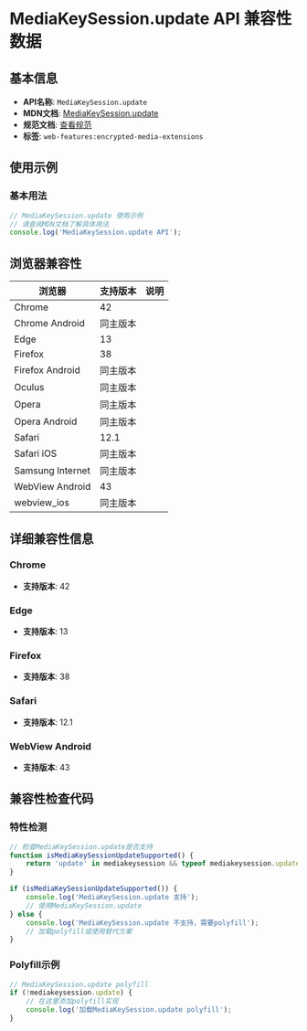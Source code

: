 # MediaKeySession.update API 兼容性数据

## 基本信息

- **API名称**: `MediaKeySession.update`
- **MDN文档**: [MediaKeySession.update](https://developer.mozilla.org/docs/Web/API/MediaKeySession/update)
- **规范文档**: [查看规范](https://w3c.github.io/encrypted-media/#dom-mediakeysession-update)
- **标签**: `web-features:encrypted-media-extensions`

## 使用示例

### 基本用法

```javascript
// MediaKeySession.update 使用示例
// 请查阅MDN文档了解具体用法
console.log('MediaKeySession.update API');
```

## 浏览器兼容性

| 浏览器 | 支持版本 | 说明 |
|--------|----------|------|
| Chrome | 42 |  |
| Chrome Android | 同主版本 |  |
| Edge | 13 |  |
| Firefox | 38 |  |
| Firefox Android | 同主版本 |  |
| Oculus | 同主版本 |  |
| Opera | 同主版本 |  |
| Opera Android | 同主版本 |  |
| Safari | 12.1 |  |
| Safari iOS | 同主版本 |  |
| Samsung Internet | 同主版本 |  |
| WebView Android | 43 |  |
| webview_ios | 同主版本 |  |

## 详细兼容性信息

### Chrome

- **支持版本**: 42

### Edge

- **支持版本**: 13

### Firefox

- **支持版本**: 38

### Safari

- **支持版本**: 12.1

### WebView Android

- **支持版本**: 43

## 兼容性检查代码

### 特性检测

```javascript
// 检查MediaKeySession.update是否支持
function isMediaKeySessionUpdateSupported() {
    return 'update' in mediakeysession && typeof mediakeysession.update === 'function';
}

if (isMediaKeySessionUpdateSupported()) {
    console.log('MediaKeySession.update 支持');
    // 使用MediaKeySession.update
} else {
    console.log('MediaKeySession.update 不支持，需要polyfill');
    // 加载polyfill或使用替代方案
}
```

### Polyfill示例

```javascript
// MediaKeySession.update polyfill
if (!mediakeysession.update) {
    // 在这里添加polyfill实现
    console.log('加载MediaKeySession.update polyfill');
}
```

